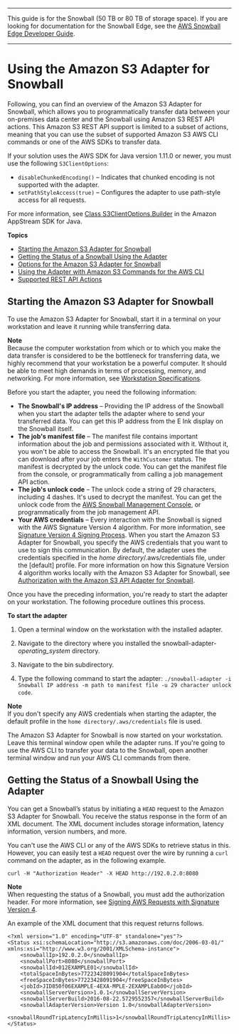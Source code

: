 --------

This guide is for the Snowball \(50 TB or 80 TB of storage space\)\. If you are looking for documentation for the Snowball Edge, see the [AWS Snowball Edge Developer Guide](http://docs.aws.amazon.com/snowball/latest/developer-guide/whatisedge.html)\.

--------

# Using the Amazon S3 Adapter for Snowball<a name="using-adapter"></a>

Following, you can find an overview of the Amazon S3 Adapter for Snowball, which allows you to programmatically transfer data between your on\-premises data center and the Snowball using Amazon S3 REST API actions\. This Amazon S3 REST API support is limited to a subset of actions, meaning that you can use the subset of supported Amazon S3 AWS CLI commands or one of the AWS SDKs to transfer data\.

If your solution uses the AWS SDK for Java version 1\.11\.0 or newer, you must use the following `S3ClientOptions`:
+ `disableChunkedEncoding()` – Indicates that chunked encoding is not supported with the adapter\.
+ `setPathStyleAccess(true)` – Configures the adapter to use path\-style access for all requests\.

For more information, see [Class S3ClientOptions\.Builder](http://docs.aws.amazon.com/AWSJavaSDK/latest/javadoc/com/amazonaws/services/s3/S3ClientOptions.Builder.html) in the Amazon AppStream SDK for Java\.

**Topics**
+ [Starting the Amazon S3 Adapter for Snowball](#start-adapter)
+ [Getting the Status of a Snowball Using the Adapter](#get-status-using-adapter)
+ [Options for the Amazon S3 Adapter for Snowball](using-adapter-options.md)
+ [Using the Adapter with Amazon S3 Commands for the AWS CLI](using-adapter-cli.md)
+ [Supported REST API Actions](using-adapter-supported-api.md)

## Starting the Amazon S3 Adapter for Snowball<a name="start-adapter"></a>

To use the Amazon S3 Adapter for Snowball, start it in a terminal on your workstation and leave it running while transferring data\.

**Note**  
Because the computer workstation from which or to which you make the data transfer is considered to be the bottleneck for transferring data, we highly recommend that your workstation be a powerful computer\. It should be able to meet high demands in terms of processing, memory, and networking\. For more information, see [Workstation Specifications](specifications.md#workstationspecs)\.

Before you start the adapter, you need the following information:
+ **The Snowball's IP address** – Providing the IP address of the Snowball when you start the adapter tells the adapter where to send your transferred data\. You can get this IP address from the E Ink display on the Snowball itself\.
+ **The job's manifest file** – The manifest file contains important information about the job and permissions associated with it\. Without it, you won't be able to access the Snowball\. It's an encrypted file that you can download after your job enters the `WithCustomer` status\. The manifest is decrypted by the unlock code\. You can get the manifest file from the console, or programmatically from calling a job management API action\.
+ **The job's unlock code** – The unlock code a string of 29 characters, including 4 dashes\. It's used to decrypt the manifest\. You can get the unlock code from the [AWS Snowball Management Console](transfer-data.md#unlockappliance), or programmatically from the job management API\.
+ **Your AWS credentials** – Every interaction with the Snowball is signed with the AWS Signature Version 4 algorithm\. For more information, see [Signature Version 4 Signing Process](http://docs.aws.amazon.com/general/latest/gr/signature-version-4.html)\. When you start the Amazon S3 Adapter for Snowball, you specify the AWS credentials that you want to use to sign this communication\. By default, the adapter uses the credentials specified in the *home directory*/\.aws/credentials file, under the \[default\] profile\. For more information on how this Signature Version 4 algorithm works locally with the Amazon S3 Adapter for Snowball, see [Authorization with the Amazon S3 API Adapter for Snowball](auth-adapter.md)\.

Once you have the preceding information, you're ready to start the adapter on your workstation\. The following procedure outlines this process\.

**To start the adapter**

1. Open a terminal window on the workstation with the installed adapter\.

1. Navigate to the directory where you installed the snowball\-adapter\-*operating\_system* directory\.

1. Navigate to the bin subdirectory\.

1. Type the following command to start the adapter: `./snowball-adapter -i Snowball IP address -m path to manifest file -u 29 character unlock code`\.

**Note**  
If you don't specify any AWS credentials when starting the adapter, the default profile in the `home directory/.aws/credentials` file is used\.

The Amazon S3 Adapter for Snowball is now started on your workstation\. Leave this terminal window open while the adapter runs\. If you're going to use the AWS CLI to transfer your data to the Snowball, open another terminal window and run your AWS CLI commands from there\.

## Getting the Status of a Snowball Using the Adapter<a name="get-status-using-adapter"></a>

You can get a Snowball’s status by initiating a `HEAD` request to the Amazon S3 Adapter for Snowball\. You receive the status response in the form of an XML document\. The XML document includes storage information, latency information, version numbers, and more\. 

You can't use the AWS CLI or any of the AWS SDKs to retrieve status in this\. However, you can easily test a `HEAD` request over the wire by running a `curl` command on the adapter, as in the following example\.

```
curl -H "Authorization Header" -X HEAD http://192.0.2.0:8080
```

**Note**  
When requesting the status of a Snowball, you must add the authorization header\. For more information, see [Signing AWS Requests with Signature Version 4](http://docs.aws.amazon.com/general/latest/gr/sigv4_signing.html)\.

An example of the XML document that this request returns follows\.

```
<?xml version="1.0" encoding="UTF-8" standalone="yes"?>
<Status xsi:schemaLocation="http://s3.amazonaws.com/doc/2006-03-01/" xmlns:xsi="http://www.w3.org/2001/XMLSchema-instance">
    <snowballIp>192.0.2.0</snowballIp>
    <snowballPort>8080</snowballPort>
    <snowballId>012EXAMPLE01</snowballId>
    <totalSpaceInBytes>77223428091904</totalSpaceInBytes>
    <freeSpaceInBytes>77223428091904</freeSpaceInBytes>
    <jobId>JID850f06EXAMPLE-4EXA-MPLE-2EXAMPLEab00</jobId>
    <snowballServerVersion>1.0.1</snowballServerVersion>
    <snowballServerBuild>2016-08-22.5729552357</snowballServerBuild>
    <snowballAdapterVersion>Version 1.0</snowballAdapterVersion>
    <snowballRoundTripLatencyInMillis>1</snowballRoundTripLatencyInMillis>
</Status>
```